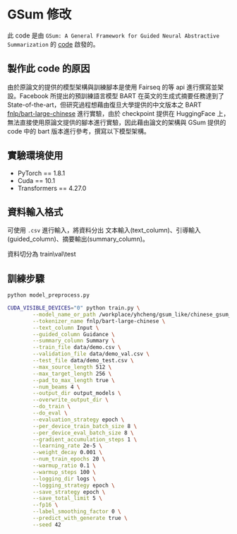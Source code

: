 # GSum 修改

此 code 是由 `GSum: A General Framework for Guided Neural Abstractive Summarization` 的 [code](https://github.com/neulab/guided_summarization) 啟發的。

## 製作此 code 的原因

由於原論文的提供的模型架構與訓練腳本是使用 Fairseq 的等 api 進行撰寫並架設。Facebook 所提出的預訓練語言模型 BART 在英文的生成式摘要任務達到了 State-of-the-art，但研究過程想藉由復旦大學提供的中文版本之 BART [fnlp/bart-large-chinese](https://huggingface.co/fnlp/bart-large-chinese) 進行實驗，由於 checkpoint 提供在 HuggingFace 上，無法直接使用原論文提供的腳本進行實驗，因此藉由論文的架構與 GSum 提供的 code 中的 bart 版本進行參考，撰寫以下模型架構。

## 實驗環境使用

- PyTorch == 1.8.1
- Cuda == 10.1
- Transformers == 4.27.0

## 資料輸入格式

可使用 `.csv` 進行輸入，將資料分出 文本輸入(text_column)、引導輸入(guided_column)、摘要輸出(summary_column)。

資料切分為 train\val\test

## 訓練步驟

```bash
python model_preprocess.py
```

```bash
CUDA_VISIBLE_DEVICES="0" python train.py \
        --model_name_or_path /workplace/yhcheng/gsum_like/chinese_gsum_bart \
        --tokenizer_name fnlp/bart-large-chinese \
        --text_column Input \
        --guided_column Guidance \
        --summary_column Summary \
        --train_file data/demo.csv \
        --validation_file data/demo_val.csv \
        --test_file data/demo_test.csv \
        --max_source_length 512 \
        --max_target_length 256 \
        --pad_to_max_length true \
        --num_beams 4 \
        --output_dir output_models \
        --overwrite_output_dir \
        --do_train \
        --do_eval \
        --evaluation_strategy epoch \
        --per_device_train_batch_size 8 \
        --per_device_eval_batch_size 8 \
        --gradient_accumulation_steps 1 \
        --learning_rate 2e-5 \
        --weight_decay 0.001 \
        --num_train_epochs 20 \
        --warmup_ratio 0.1 \
        --warmup_steps 100 \
        --logging_dir logs \
        --logging_strategy epoch \
        --save_strategy epoch \
        --save_total_limit 5 \
        --fp16 \
        --label_smoothing_factor 0 \
        --predict_with_generate true \
        --seed 42
```
